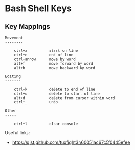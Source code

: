 # Bash Shell Keys


## Key Mappings

```
Movement
--------

    ctrl+a          start on line
    ctrl+e          end of line
    ctrl+arrow      move by word
    alt+f           move forward by word
    alt+b           move backward by word

Editing
-------

    ctrl+k          delete to end of line
    ctrl+u          delete to start of line
    alt+d           delete from cursor within word
    ctrl+_          undo

Other
-----

    ctrl+l          clear console
```

Useful links:

* <https://gist.github.com/tuxfight3r/60051ac67c5f0445efee>

